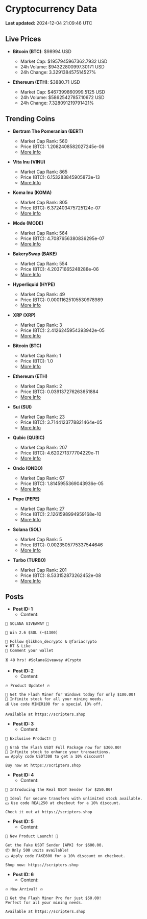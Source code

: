 # Cryptocurrency Data

**Last updated:** 2024-12-04 21:09:46 UTC

## Live Prices
- **Bitcoin (BTC)**: $98994 USD
  - Market Cap: $1957945967362.7932 USD
  - 24h Volume: $94322800997.30171 USD
  - 24h Change: 3.329138457514527%

- **Ethereum (ETH)**: $3880.71 USD
  - Market Cap: $467399860999.5125 USD
  - 24h Volume: $58625427857.10672 USD
  - 24h Change: 7.328091219791421%

## Trending Coins
- **Bertram The Pomeranian (BERT)**
  - Market Cap Rank: 560
  - Price (BTC): 1.2082408582027245e-06
  - [More Info](https://www.coingecko.com/en/coins/bertram-the-pomeranian)

- **Vita Inu (VINU)**
  - Market Cap Rank: 865
  - Price (BTC): 6.153283845905873e-13
  - [More Info](https://www.coingecko.com/en/coins/vita-inu)

- **Koma Inu (KOMA)**
  - Market Cap Rank: 805
  - Price (BTC): 6.372403475725124e-07
  - [More Info](https://www.coingecko.com/en/coins/koma-inu)

- **Mode (MODE)**
  - Market Cap Rank: 564
  - Price (BTC): 4.7087656380836295e-07
  - [More Info](https://www.coingecko.com/en/coins/mode)

- **BakerySwap (BAKE)**
  - Market Cap Rank: 554
  - Price (BTC): 4.20371665248288e-06
  - [More Info](https://www.coingecko.com/en/coins/bakeryswap)

- **Hyperliquid (HYPE)**
  - Market Cap Rank: 49
  - Price (BTC): 0.00011625105530978989
  - [More Info](https://www.coingecko.com/en/coins/hyperliquid)

- **XRP (XRP)**
  - Market Cap Rank: 3
  - Price (BTC): 2.4126245954393942e-05
  - [More Info](https://www.coingecko.com/en/coins/xrp)

- **Bitcoin (BTC)**
  - Market Cap Rank: 1
  - Price (BTC): 1.0
  - [More Info](https://www.coingecko.com/en/coins/bitcoin)

- **Ethereum (ETH)**
  - Market Cap Rank: 2
  - Price (BTC): 0.039137276263651884
  - [More Info](https://www.coingecko.com/en/coins/ethereum)

- **Sui (SUI)**
  - Market Cap Rank: 23
  - Price (BTC): 3.7144123778821464e-05
  - [More Info](https://www.coingecko.com/en/coins/sui)

- **Qubic (QUBIC)**
  - Market Cap Rank: 207
  - Price (BTC): 4.620271377704229e-11
  - [More Info](https://www.coingecko.com/en/coins/qubic)

- **Ondo (ONDO)**
  - Market Cap Rank: 67
  - Price (BTC): 1.8145955369043936e-05
  - [More Info](https://www.coingecko.com/en/coins/ondo)

- **Pepe (PEPE)**
  - Market Cap Rank: 27
  - Price (BTC): 2.1261598994959168e-10
  - [More Info](https://www.coingecko.com/en/coins/pepe)

- **Solana (SOL)**
  - Market Cap Rank: 5
  - Price (BTC): 0.0023505775337544646
  - [More Info](https://www.coingecko.com/en/coins/solana)

- **Turbo (TURBO)**
  - Market Cap Rank: 201
  - Price (BTC): 8.533152873262452e-08
  - [More Info](https://www.coingecko.com/en/coins/turbo)

## Posts
- **Post ID: 1**
  - Content:
```
🚀 SOLANA GIVEAWAY 🚀

🎁 Win 2.6 $SOL (~$1300)

🤝 Follow @likhon_decrypto & @fariacrypto
❤️ RT & Like
💬 Comment your wallet

⏳ 48 hrs! #SolanaGiveaway #Crypto
```

- **Post ID: 2**
  - Content:
```
🔥 Product Update! 🔥

🚀 Get the Flash Miner for Windows today for only $100.00!
🔋 Infinite stock for all your mining needs.
💰 Use code MINER100 for a special 10% off.

Available at https://scripters.shop
```

- **Post ID: 3**
  - Content:
```
🎁 Exclusive Product! 🎁

💸 Grab the Flash USDT Full Package now for $300.00!
🎉 Infinite stock to enhance your transactions.
💵 Apply code USDT300 to get a 10% discount!

Buy now at https://scripters.shop
```

- **Post ID: 4**
  - Content:
```
💎 Introducing the Real USDT Sender for $250.00!

💼 Ideal for secure transfers with unlimited stock available.
💵 Use code REAL250 at checkout for a 10% discount.

Check it out at https://scripters.shop
```

- **Post ID: 5**
  - Content:
```
🚀 New Product Launch! 🚀

Get the Fake USDT Sender [APK] for $600.00.
📦 Only 500 units available!
💵 Apply code FAKE600 for a 10% discount on checkout.

Shop now: https://scripters.shop
```

- **Post ID: 6**
  - Content:
```
🔥 New Arrival! 🔥

💸 Get the Flash Miner Pro for just $50.00!
Perfect for all your mining needs.

Available at https://scripters.shop
```


